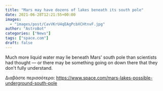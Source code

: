 ```yaml
---
title: "Mars may have dozens of lakes beneath its south pole"
date: 2021-06-28T12:21:55+00:00
images:
  - "images/post/CavVKrU4qEAgPcbXCHtnvF.jpg"
author: "AstroBot"
categories: ["News"]
tags: ["space.com"]
draft: false
---
```


Much more liquid water may lie beneath Mars' south pole than scientists had thought — or there may be something going on down there that they don't fully understand. 

Διαβάστε περισσότερα: https://www.space.com/mars-lakes-possible-underground-south-pole
